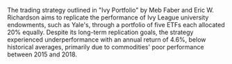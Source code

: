 The trading strategy outlined in "Ivy Portfolio" by Meb Faber and Eric W. Richardson aims to replicate the performance of Ivy League university endowments, such as Yale's, through a portfolio of five ETFs each allocated 20% equally. Despite its long-term replication goals, the strategy experienced underperformance with an annual return of 4.6%, below historical averages, primarily due to commodities' poor performance between 2015 and 2018.
